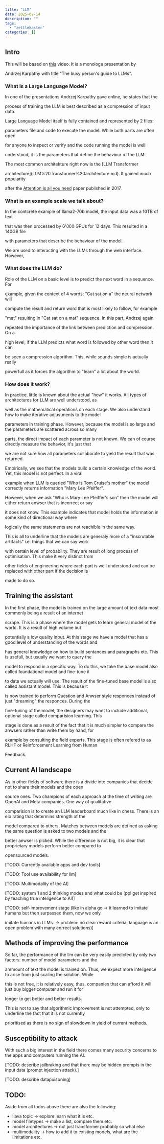 ```yaml
---
title: "LLM"
date: 2025-02-14
description: ""
tags: 
  - "zettlekasten"
categories: []
---
```


## Intro

This will be based on [this](https://www.youtube.com/watch?v=zjkBMFhNj_g) video. It is a monologe presentation by

Andrzej Karpathy with title "The busy person's guide to LLMs". 

### What is a Large Language Model?

In one of the presentations Andrzej Karpathy gave online, he states that the

process of training the LLM is best described as a compression of input data.

Large Language Model itself is fully contained and represented by 2 files:

parameters file and code to execute the model. While both parts are often open

for anyone to inspect or verify and the code running the model is well

understood, it is the parameters that define the behaviour of the LLM. 

The most common architekture right now is the [LLM Transformer

architecture](LLM%20Transformer%20architecture.md). It gained much popularity

after the [Attention is all you need](../attachments/Attention%20is%20all%20you%20need.pdf) paper published in 2017.

### What is an example scale we talk about?

In the contcrete example of llama2-70b model, the input data was a 10TB of text

that was then processed by 6'000 GPUs for 12 days. This resulted in a 140GB file

with parameters that describe the behaviour of the model.

We are used to interacting with the LLMs through the web interface. However,

### What does the LLM do?

Role of the LLM on a basic level is to predict the next word in a sequence. For

example, given the context of 4 words: "Cat sat on a" the neural network will

compute the result and return word that is most likely to follow, for example

"mat" resulting in "Cat sat on a mat" sequence. In this part, Andrzej again

repeated the importance of the link between prediction and compression. On a

high level, if the LLM predicts what word is followed by other word then it can

be seen a compression algorithm. This, while sounds simple is actually really

powerfull as it forces the algorithm to "learn" a lot about the world.

### How does it work?

In practice, little is known about the actual "how" it works. All types of architectures for LLM are well understood, as

well as the mathematical operations on each stage. We also understand how to make iterative adjustments to the model 

parameters in training phase. However, because the model is so large and the parameters are scattered across so many 

parts, the direct impact of each parameter is not known. We can of course directly measure the behavior, it's just that

we are not sure how all parameters collaborate to yield the result that was returned. 

Empirically, we see that the models build a certain knowledge of the world. Yet, this model is not perfect. In a viral 

example when LLM is queried "Who is Tom Cruise's mother" the model correctly returns information "Mary Lee Pfeiffer". 

However, when we ask "Who is Mary Lee Pfeiffer's son" then the model will either return anwser that is incorrect or say 

it does not know. This example indicates that model holds the information in some kind of directional way where

logically the same statements are not reachible in the same way.

This is all to underline that the models are generaly more of a "inscrutable artifacts" i.e. things that we can say work 

with certain level of probability. They are result of long process of optimisation. This make it very distinct from

other fields of engineering where each part is well understood and can be replaced with other part if the decision is

made to do so.

## Training the assistant

In the first phase, the model is trained on the large amount of text data most commonly being a result of an internet

scrape. This is a phase where the model gets to learn general model of the world. It is a result of high volume but

potentially a low quality input. At this stage we have a model that has a good level of understanding of the words and

has general knowledge on how to build sentances and paragraphs etc. This is usefull, but usually we want to query the

model to respond in a specific way. To do this, we take the base model also called foundational model and fine-tune it

to data we actually will use. The result of the fine-tuned base model is also called assistant model. This is because it

is now trained to perform Question and Anwser style responces instead of just "dreaming" the responces. During the

fine-tuning of the model, the designers may want to include additional, optional stage called comparision learning. This

stage is done as a result of the fact that it is much simpler to compare the anwsers rather than write them by hand, for

example by consulting the field experts. This stage is often refered to as RLHF or Reinforcement Learning from Human

Feedback.

## Current AI landscape

As in other fields of software there is a divide into companies that decide not to share their models and the open

source ones. Two champions of each approach at the time of writing are OpenAI and Meta companies. One way of qualitative

comparision is to create an LLM leaderboard much like in chess. There is an elo rating that determins strength of the

model compared to others. Matches between models are defined as asking the same question is asked to two models and the

better anwser is picked. While the difference is not big, it is clear that proprietary models perform better compared to

opensourced models. 

[TODO: Currently available apps and dev tools]

[TODO: Tool use availability for llm]

[TODO: Multimodality of the AI]

[TODO: system 1 and 2 thinking modes and what could be (ppl get inspired by teaching true inteligence to AI)]

[TODO: self-improvement stage (like in alpha go -> it learned to imitate humans but then surpassed them, now we only

imitate humans in LLMs. -> problem: no clear reward criteria, language is an open problem with many correct solutions)]

## Methods of improving the performance

So far, the performance of the llm can be very easily predicted by only two factors: number of model parameters and the

ammount of text the model is trained on. Thus, we expect more inteligence to arise from just scaling the solution. While

this is not free, it is relatively easy, thus, companies that can afford it will just buy bigger computer and run it for

longer to get better and better results. 

This is not to say that algorithmic improvement is not attempted, only to underline the fact that it is not currently

prioritised as there is no sign of slowdown in yield of current methods.

## Susceptibility to attack

With such a big interest in the field there comes many security concerns to the apps and computers running the AI.

[TODO: describe jailbraking and that there may be hidden prompts in the input data (prompt injection attack).]

[TODO: describe datapoisoning]

## TODO:

Aside from all todos above there are also the following:

- llava topic -> explore learn what it is etc.
- model filetypes -> make a list, compare them etc.
- model architectures -> not just transformer probably so what else
- multimodality -> how to add it to existing models, what are the limitations etc. 
